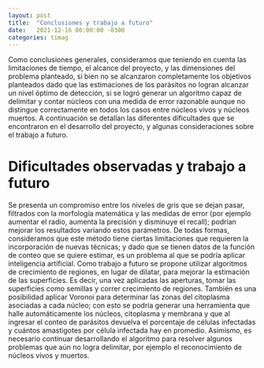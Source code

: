 ```yaml
---
layout: post
title:  "Conclusiones y trabajo a futuro"
date:   2021-12-16 00:00:00 -0300
categories: timag
---
```

Como conclusiones generales, consideramos que teniendo en cuenta las limitaciones de tiempo, el alcance del proyecto, y las dimensiones del problema planteado, si bien no se alcanzaron completamente los objetivos planteados dado que las estimaciones de los parásitos no logran alcanzar un nivel óptimo de detección, si se logró generar un algoritmo capaz de delimitar y contar núcleos con una medida de error razonable aunque no distingue correctamente en todos los casos entre núcleos vivos y núcleos muertos. A continuación se detallan las diferentes dificultades que se encontraron en el desarrollo del proyecto, y algunas consideraciones sobre el trabajo a futuro.

# Dificultades observadas y trabajo a futuro 

Se presenta un compromiso entre los niveles de gris que se dejan pasar, filtrados con la morfología matemática y las medidas de error (por ejemplo aumentar el radio, aumenta la precisión y disminuye el recall); podrían mejorar los resultados variando estos parámetros. De todas formas, consideramos que este método tiene ciertas limitaciones que requieren la incorporación de nuevas técnicas; y dado que se tienen datos de la función de conteo que se quiere estimar, es un problema al que se podría aplicar inteligencia artificial.
Como trabajo a futuro se propone utilizar algoritmos de crecimiento de regiones, en lugar de dilatar, para mejorar la estimación de las superficies. Es decir, una vez aplicadas las aperturas, tomar las superficies como semillas y correr crecimiento de regiones. También es una posibilidad aplicar Voronoi para determinar las zonas del citoplasma asociadas a cada núcleo; con esto se podría generar una herramienta que halle automáticamente los núcleos, citoplasma y membrana y que al ingresar el conteo de parásitos devuelva el porcentaje de células infectadas y cuántos amastigotes por célula infectada hay en promedio.
Asimismo, es necesario continuar desarrollando el algoritmo para resolver algunos problemas que aún no logra delimitar, por ejemplo el reconocimiento de núcleos vivos y muertos.